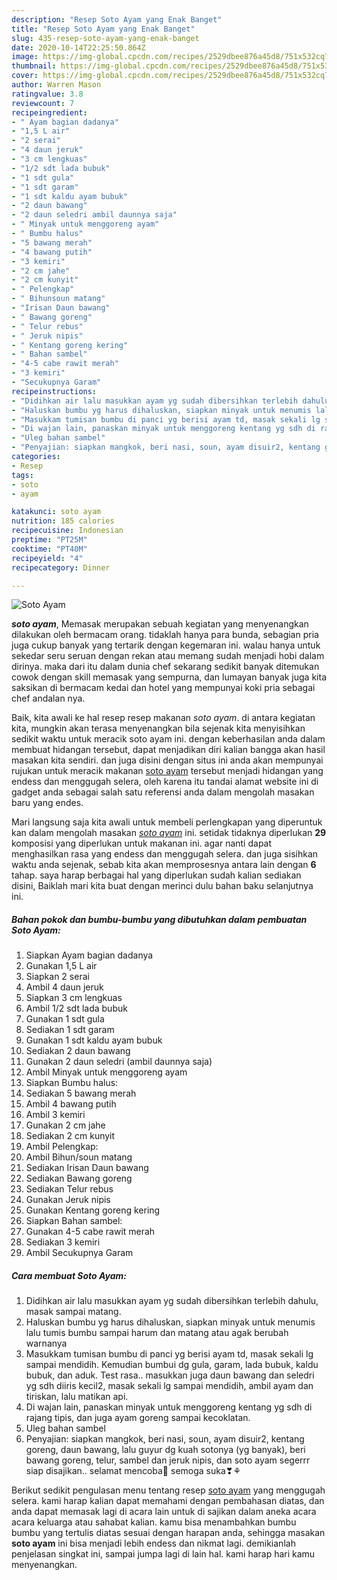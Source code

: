 ```yaml
---
description: "Resep Soto Ayam yang Enak Banget"
title: "Resep Soto Ayam yang Enak Banget"
slug: 435-resep-soto-ayam-yang-enak-banget
date: 2020-10-14T22:25:50.864Z
image: https://img-global.cpcdn.com/recipes/2529dbee876a45d8/751x532cq70/soto-ayam-foto-resep-utama.jpg
thumbnail: https://img-global.cpcdn.com/recipes/2529dbee876a45d8/751x532cq70/soto-ayam-foto-resep-utama.jpg
cover: https://img-global.cpcdn.com/recipes/2529dbee876a45d8/751x532cq70/soto-ayam-foto-resep-utama.jpg
author: Warren Mason
ratingvalue: 3.8
reviewcount: 7
recipeingredient:
- " Ayam bagian dadanya"
- "1,5 L air"
- "2 serai"
- "4 daun jeruk"
- "3 cm lengkuas"
- "1/2 sdt lada bubuk"
- "1 sdt gula"
- "1 sdt garam"
- "1 sdt kaldu ayam bubuk"
- "2 daun bawang"
- "2 daun seledri ambil daunnya saja"
- " Minyak untuk menggoreng ayam"
- " Bumbu halus"
- "5 bawang merah"
- "4 bawang putih"
- "3 kemiri"
- "2 cm jahe"
- "2 cm kunyit"
- " Pelengkap"
- " Bihunsoun matang"
- "Irisan Daun bawang"
- " Bawang goreng"
- " Telur rebus"
- " Jeruk nipis"
- " Kentang goreng kering"
- " Bahan sambel"
- "4-5 cabe rawit merah"
- "3 kemiri"
- "Secukupnya Garam"
recipeinstructions:
- "Didihkan air lalu masukkan ayam yg sudah dibersihkan terlebih dahulu, masak sampai matang."
- "Haluskan bumbu yg harus dihaluskan, siapkan minyak untuk menumis lalu tumis bumbu sampai harum dan matang atau agak berubah warnanya"
- "Masukkam tumisan bumbu di panci yg berisi ayam td, masak sekali lg sampai mendidih. Kemudian bumbui dg gula, garam, lada bubuk, kaldu bubuk, dan aduk. Test rasa.. masukkan juga daun bawang dan seledri yg sdh diiris kecil2, masak sekali lg sampai mendidih, ambil ayam dan tiriskan, lalu matikan api."
- "Di wajan lain, panaskan minyak untuk menggoreng kentang yg sdh di rajang tipis, dan juga ayam goreng sampai kecoklatan."
- "Uleg bahan sambel"
- "Penyajian: siapkan mangkok, beri nasi, soun, ayam disuir2, kentang goreng, daun bawang, lalu guyur dg kuah sotonya (yg banyak), beri bawang goreng, telur, sambel dan jeruk nipis, dan soto ayam segerrr siap disajikan.. selamat mencoba🤗 semoga suka❣⚘"
categories:
- Resep
tags:
- soto
- ayam

katakunci: soto ayam 
nutrition: 185 calories
recipecuisine: Indonesian
preptime: "PT25M"
cooktime: "PT40M"
recipeyield: "4"
recipecategory: Dinner

---
```



![Soto Ayam](https://img-global.cpcdn.com/recipes/2529dbee876a45d8/751x532cq70/soto-ayam-foto-resep-utama.jpg)

<b><i>soto ayam</i></b>, Memasak merupakan sebuah kegiatan yang menyenangkan dilakukan oleh bermacam orang. tidaklah hanya para bunda, sebagian pria juga cukup banyak yang tertarik dengan kegemaran ini. walau hanya untuk sekedar seru seruan dengan rekan atau memang sudah menjadi hobi dalam dirinya. maka dari itu dalam dunia chef sekarang sedikit banyak ditemukan cowok dengan skill memasak yang sempurna, dan lumayan banyak juga kita saksikan di bermacam kedai dan hotel yang mempunyai koki pria sebagai chef andalan nya.

Baik, kita awali ke hal resep resep makanan <i>soto ayam</i>. di antara kegiatan kita, mungkin akan terasa menyenangkan bila sejenak kita menyisihkan sedikit waktu untuk meracik soto ayam ini. dengan keberhasilan anda dalam membuat hidangan tersebut, dapat menjadikan diri kalian bangga akan hasil masakan kita sendiri. dan juga disini dengan situs ini anda akan mempunyai rujukan untuk meracik makanan <u>soto ayam</u> tersebut menjadi hidangan yang endess dan menggugah selera, oleh karena itu tandai alamat website ini di gadget anda sebagai salah satu referensi anda dalam mengolah masakan baru yang endes.




Mari langsung saja kita awali untuk membeli perlengkapan yang diperuntuk kan dalam mengolah masakan <u><i>soto ayam</i></u> ini. setidak tidaknya diperlukan <b>29</b> komposisi yang diperlukan untuk makanan ini. agar nanti dapat menghasilkan rasa yang endess dan menggugah selera. dan juga sisihkan waktu anda sejenak, sebab kita akan memprosesnya antara lain dengan <b>6</b> tahap. saya harap berbagai hal yang diperlukan sudah kalian sediakan disini, Baiklah mari kita buat dengan merinci dulu bahan baku selanjutnya ini.

<!--inarticleads1-->

##### Bahan pokok dan bumbu-bumbu yang dibutuhkan dalam pembuatan Soto Ayam:

1. Siapkan  Ayam bagian dadanya
1. Gunakan 1,5 L air
1. Siapkan 2 serai
1. Ambil 4 daun jeruk
1. Siapkan 3 cm lengkuas
1. Ambil 1/2 sdt lada bubuk
1. Gunakan 1 sdt gula
1. Sediakan 1 sdt garam
1. Gunakan 1 sdt kaldu ayam bubuk
1. Sediakan 2 daun bawang
1. Gunakan 2 daun seledri (ambil daunnya saja)
1. Ambil  Minyak untuk menggoreng ayam
1. Siapkan  Bumbu halus:
1. Sediakan 5 bawang merah
1. Ambil 4 bawang putih
1. Ambil 3 kemiri
1. Gunakan 2 cm jahe
1. Sediakan 2 cm kunyit
1. Ambil  Pelengkap:
1. Ambil  Bihun/soun matang
1. Sediakan Irisan Daun bawang
1. Sediakan  Bawang goreng
1. Sediakan  Telur rebus
1. Gunakan  Jeruk nipis
1. Gunakan  Kentang goreng kering
1. Siapkan  Bahan sambel:
1. Gunakan 4-5 cabe rawit merah
1. Sediakan 3 kemiri
1. Ambil Secukupnya Garam




<!--inarticleads2-->

##### Cara membuat Soto Ayam:

1. Didihkan air lalu masukkan ayam yg sudah dibersihkan terlebih dahulu, masak sampai matang.
1. Haluskan bumbu yg harus dihaluskan, siapkan minyak untuk menumis lalu tumis bumbu sampai harum dan matang atau agak berubah warnanya
1. Masukkam tumisan bumbu di panci yg berisi ayam td, masak sekali lg sampai mendidih. Kemudian bumbui dg gula, garam, lada bubuk, kaldu bubuk, dan aduk. Test rasa.. masukkan juga daun bawang dan seledri yg sdh diiris kecil2, masak sekali lg sampai mendidih, ambil ayam dan tiriskan, lalu matikan api.
1. Di wajan lain, panaskan minyak untuk menggoreng kentang yg sdh di rajang tipis, dan juga ayam goreng sampai kecoklatan.
1. Uleg bahan sambel
1. Penyajian: siapkan mangkok, beri nasi, soun, ayam disuir2, kentang goreng, daun bawang, lalu guyur dg kuah sotonya (yg banyak), beri bawang goreng, telur, sambel dan jeruk nipis, dan soto ayam segerrr siap disajikan.. selamat mencoba🤗 semoga suka❣⚘




Berikut sedikit pengulasan menu tentang resep <u>soto ayam</u> yang menggugah selera. kami harap kalian dapat memahami dengan pembahasan diatas, dan anda dapat memasak lagi di acara lain untuk di sajikan dalam aneka acara acara keluarga atau sahabat kalian. kamu bisa menambahkan bumbu bumbu yang tertulis diatas sesuai dengan harapan anda, sehingga masakan <b>soto ayam</b> ini bisa menjadi lebih endess dan nikmat lagi. demikianlah penjelasan singkat ini, sampai jumpa lagi di lain hal. kami harap hari kamu menyenangkan.
